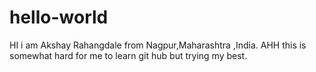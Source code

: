 ﻿# hello-world
 HI i am Akshay Rahangdale from Nagpur,Maharashtra ,India.
 AHH this is somewhat hard for me to learn git hub but trying my best.
